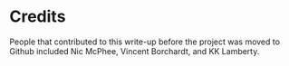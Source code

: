 # Credits

People that contributed to this write-up before the project was moved
to Github included Nic McPhee, Vincent Borchardt, and KK Lamberty.
